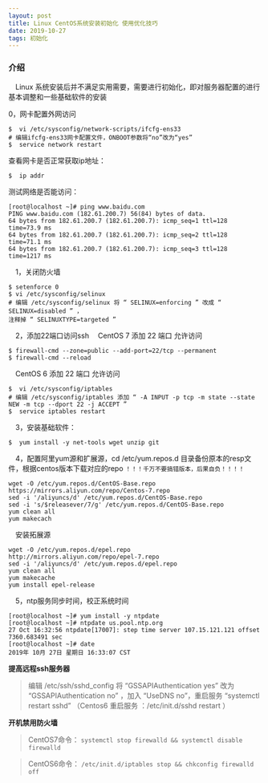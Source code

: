 ```yaml
---
layout: post
title: Linux CentOS系统安装初始化 使用优化技巧
date: 2019-10-27
tags: 初始化
---
```


### 介绍

 　Linux 系统安装后并不满足实用需要，需要进行初始化，即对服务器配置的进行基本调整和一些基础软件的安装

   0，网卡配置外网访问
```     
$  vi /etc/sysconfig/network-scripts/ifcfg-ens33
# 编辑ifcfg-ens33网卡配置文件，ONBOOT参数将“no”改为“yes”
$  service network restart
```  
   查看网卡是否正常获取ip地址：
```  
$  ip addr
```  
   测试网络是否能访问：
```  
[root@localhost ~]# ping www.baidu.com
PING www.baidu.com (182.61.200.7) 56(84) bytes of data.
64 bytes from 182.61.200.7 (182.61.200.7): icmp_seq=1 ttl=128 time=73.9 ms
64 bytes from 182.61.200.7 (182.61.200.7): icmp_seq=2 ttl=128 time=71.1 ms
64 bytes from 182.61.200.7 (182.61.200.7): icmp_seq=3 ttl=128 time=1217 ms
```  

 　1，关闭防火墙
```     
$ setenforce 0
$ vi /etc/sysconfig/selinux
# 编辑 /etc/sysconfig/selinux 将 “ SELINUX=enforcing ” 改成 “ SELINUX=disabled ” ，
注释掉 “ SELINUXTYPE=targeted ”
```  
 　2，添加22端口访问ssh
 　CentOS 7 添加 22 端口 允许访问
```     
$ firewall-cmd --zone=public --add-port=22/tcp --permanent    
$ firewall-cmd --reload
```    
 　CentOS 6 添加 22 端口 允许访问
```     
$  vi /etc/sysconfig/iptables
# 编辑 /etc/sysconfig/iptables 添加 “ -A INPUT -p tcp -m state --state NEW -m tcp --dport 22 -j ACCEPT ”
$  service iptables restart
```  

 　3，安装基础软件：
```    
$  yum install -y net-tools wget unzip git
``` 

 　4，配置阿里yum源和扩展源，cd /etc/yum.repos.d 目录备份原本的resp文件，根据centos版本下载对应的repo  `！！！千万不要搞错版本，后果自负！！！！`
```  
wget -O /etc/yum.repos.d/CentOS-Base.repo https://mirrors.aliyun.com/repo/Centos-7.repo
sed -i '/aliyuncs/d' /etc/yum.repos.d/CentOS-Base.repo
sed -i 's/$releasever/7/g' /etc/yum.repos.d/CentOS-Base.repo
yum clean all
yum makecach
``` 
 　安装拓展源
```  
wget -O /etc/yum.repos.d/epel.repo http://mirrors.aliyun.com/repo/epel-7.repo
sed -i '/aliyuncs/d' /etc/yum.repos.d/epel.repo
yum clean all
yum makecache
yum install epel-release
```  

 　5，ntp服务同步时间，校正系统时间　
``` 
[root@localhost ~]# yum install -y ntpdate
[root@localhost ~]# ntpdate us.pool.ntp.org
27 Oct 16:32:56 ntpdate[17007]: step time server 107.15.121.121 offset 7360.683491 sec
[root@localhost ~]# date
2019年 10月 27日 星期日 16:33:07 CST
``` 

**提高远程ssh服务器**

> 编辑 /etc/ssh/sshd_config 将 “GSSAPIAuthentication yes” 改为 “GSSAPIAuthentication no” ，加入 “UseDNS no”，重启服务 “systemctl restart sshd” （Centos6 重启服务 ：/etc/init.d/sshd restart ）

**开机禁用防火墙**

> CentOS7命令： 
`systemctl stop firewalld && systemctl disable firewalld`

> CentOS6命令： 
`/etc/init.d/iptables stop && chkconfig firewalld off`
